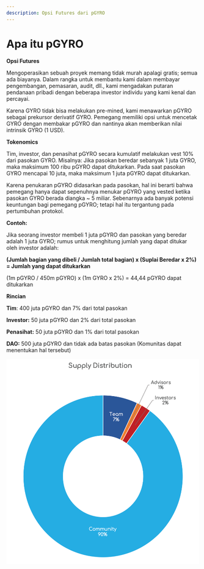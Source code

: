 ```yaml
---
description: Opsi Futures dari pGYRO
---
```


# Apa itu pGYRO

**Opsi Futures**

Mengoperasikan sebuah proyek memang tidak murah apalagi gratis; semua ada biayanya. Dalam rangka untuk membantu kami dalam membayar pengembangan, pemasaran, audit, dll., kami mengadakan putaran pendanaan pribadi dengan beberapa investor individu yang kami kenal dan percayai.&#x20;

Karena GYRO tidak bisa melakukan pre-mined, kami menawarkan pGYRO sebagai prekursor derivatif GYRO. Pemegang memiliki opsi untuk mencetak GYRO dengan membakar pGYRO dan nantinya akan memberikan nilai intrinsik GYRO (1 USD).

**Tokenomics**

Tim, investor, dan penasihat pGYRO secara kumulatif melakukan vest 10% dari pasokan GYRO. Misalnya: Jika pasokan beredar sebanyak 1 juta GYRO, maka maksimum 100 ribu pGYRO dapat ditukarkan. Pada saat pasokan GYRO mencapai 10 juta, maka maksimum 1 juta pGYRO dapat ditukarkan.&#x20;

Karena penukaran pGYRO didasarkan pada pasokan, hal ini berarti bahwa pemegang hanya dapat sepenuhnya menukar pGYRO yang vested ketika pasokan GYRO berada diangka \~ 5 miliar. Sebenarnya ada banyak potensi keuntungan bagi pemegang pGYRO; tetapi hal itu tergantung pada pertumbuhan protokol.

**Contoh:**

Jika seorang investor membeli 1 juta pGYRO dan pasokan yang beredar adalah 1 juta GYRO; rumus untuk menghitung jumlah yang dapat ditukar oleh investor adalah:&#x20;

**(Jumlah bagian yang dibeli / Jumlah total bagian) x (Suplai Beredar x 2%) = Jumlah yang dapat ditukarkan**&#x20;

(1m pGYRO / 450m pGYRO) x (1m GYRO x 2%) = 44,44 pGYRO dapat ditukarkan

**Rincian**

**Tim**: 400 juta pGYRO dan 7% dari total pasokan&#x20;

**Investor:** 50 juta pGYRO dan 2% dari total pasokan&#x20;

**Penasihat:** 50 juta pGYRO dan 1% dari total pasokan&#x20;

**DAO:** 500 juta pGYRO dan tidak ada batas pasokan (Komunitas dapat menentukan hal tersebut)

![Supply Distribution](<../.gitbook/assets/Asset 6Token.png>)
